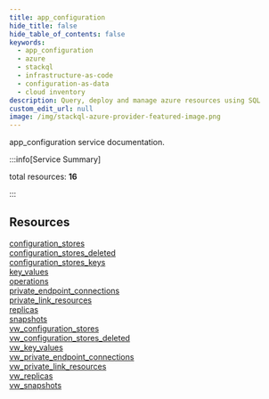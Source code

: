 ```yaml
---
title: app_configuration
hide_title: false
hide_table_of_contents: false
keywords:
  - app_configuration
  - azure
  - stackql
  - infrastructure-as-code
  - configuration-as-data
  - cloud inventory
description: Query, deploy and manage azure resources using SQL
custom_edit_url: null
image: /img/stackql-azure-provider-featured-image.png
---
```


app_configuration service documentation.

:::info[Service Summary]

total resources: __16__  

:::

## Resources
<div class="row">
<div class="providerDocColumn">
<a href="/services/app_configuration/configuration_stores/">configuration_stores</a><br />
<a href="/services/app_configuration/configuration_stores_deleted/">configuration_stores_deleted</a><br />
<a href="/services/app_configuration/configuration_stores_keys/">configuration_stores_keys</a><br />
<a href="/services/app_configuration/key_values/">key_values</a><br />
<a href="/services/app_configuration/operations/">operations</a><br />
<a href="/services/app_configuration/private_endpoint_connections/">private_endpoint_connections</a><br />
<a href="/services/app_configuration/private_link_resources/">private_link_resources</a><br />
<a href="/services/app_configuration/replicas/">replicas</a>
</div>
<div class="providerDocColumn">
<a href="/services/app_configuration/snapshots/">snapshots</a><br />
<a href="/services/app_configuration/vw_configuration_stores/">vw_configuration_stores</a><br />
<a href="/services/app_configuration/vw_configuration_stores_deleted/">vw_configuration_stores_deleted</a><br />
<a href="/services/app_configuration/vw_key_values/">vw_key_values</a><br />
<a href="/services/app_configuration/vw_private_endpoint_connections/">vw_private_endpoint_connections</a><br />
<a href="/services/app_configuration/vw_private_link_resources/">vw_private_link_resources</a><br />
<a href="/services/app_configuration/vw_replicas/">vw_replicas</a><br />
<a href="/services/app_configuration/vw_snapshots/">vw_snapshots</a>
</div>
</div>